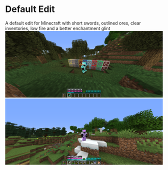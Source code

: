 # Default Edit
A default edit for Minecraft with short swords, outlined ores, clear inventories, low fire and a better enchantment glint
![Screenshot](https://github.com/bpweber/Default-Edit/blob/main/2020-10-16_16.19.14.png)
![Screenshot](https://github.com/bpweber/Default-Edit/blob/main/2020-10-17_19.21.10.png)
